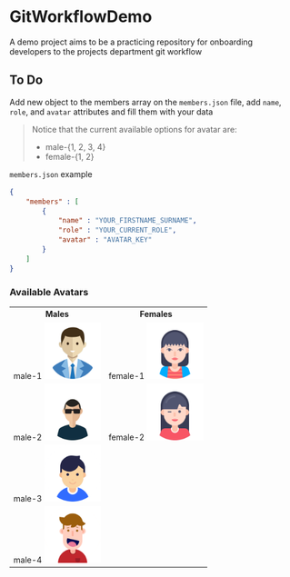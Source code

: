 # GitWorkflowDemo
A demo project aims to be a practicing repository for onboarding developers to the projects department git workflow 

## To Do
Add new object to the members array on the `members.json` file, add `name`, `role`, and `avatar` attributes and fill them with your data
> Notice that the current available options for avatar are:
>   * male-{1, 2, 3, 4}
>   * female-{1, 2}

`members.json` example
```json
{
    "members" : [
        {
            "name" : "YOUR_FIRSTNAME_SURNAME",
            "role" : "YOUR_CURRENT_ROLE",
            "avatar" : "AVATAR_KEY"
        }
    ]
}
```

### Available Avatars
<table>
<tr>
    <th> Males </th>
    <th> Females </th>
</tr>
<tr>
    <td>
        male-1
        <img src="images/avatar-male1.png"  width="100" height="100"> 
    </td>
    <td>
        female-1
        <img src="images/avatar-female1.png"  width="100" height="100">
    </td>
</tr>
<tr>
    <td>
        male-2
        <img src="images/avatar-male2.png"  width="100" height="100"> 
    </td>
    <td>
        female-2
        <img src="images/avatar-female2.png"  width="100" height="100">
    </td>
</tr>
<tr>
    <td>
        male-3
        <img src="images/avatar-male3.png"  width="100" height="100"> 
    </td>
</tr>
<tr>
    <td>
        male-4
        <img src="images/avatar-male4.png"  width="100" height="100"> 
    </td>
</tr>
